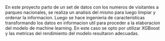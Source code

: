 En este proyecto parto de un set de datos con los numeros de visitantes a parques nacionales, se realiza un analisis del mismo para luego limpiar y ordenar la informacion. 
Luego se hace ingenieria de caracteristicas transformando los datos en informacion util para proceder a la elaboracion del modelo de machine learning.
En este caso se opto por utilizar XGBoost y las metricas del rendimiento del modelo resultaron adecuadas.
